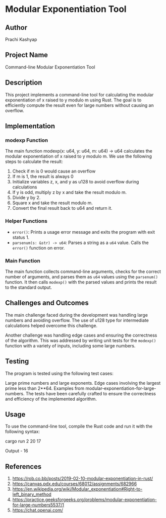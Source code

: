 # Modular Exponentiation Tool

## Author

Prachi Kashyap

## Project Name

Command-line Modular Exponentiation Tool

## Description

This project implements a command-line tool for calculating the modular exponentiation of x raised to y modulo m using Rust. The goal is to efficiently compute the result even for large numbers without causing an overflow.

## Implementation

### modexp Function

The main function modexp(x: u64, y: u64, m: u64) -> u64 calculates the modular exponentiation of x raised to y modulo m. We use the following steps to calculate the result:

1. Check if m is 0 would cause an overflow
2. If m is 1, the result is always 0
3. Initialize variables z, x, and y as u128 to avoid overflow during calculations
4. If y is odd, multiply z by x and take the result modulo m.
5. Divide y by 2.
6. Square x and take the result modulo m.
7. Convert the final result back to u64 and return it.

### Helper Functions

- `error()`: Prints a usage error message and exits the program with exit status 1.
- `parsenum(s: &str) -> u64`: Parses a string as a `u64` value. Calls the `error()` function on error.

### Main Function

The main function collects command-line arguments, checks for the correct number of arguments, and parses them as `u64` values using the `parsenum()` function. It then calls `modexp()` with the parsed values and prints the result to the standard output.

## Challenges and Outcomes

The main challenge faced during the development was handling large numbers and avoiding overflow. The use of u128 type for intermediate calculations helped overcome this challenge.

Another challenge was handling edge cases and ensuring the correctness of the algorithm. This was addressed by writing unit tests for the `modexp()` function with a variety of inputs, including some large numbers.

## Testing

The program is tested using the following test cases:

Large prime numbers and large exponents.
Edge cases involving the largest prime less than 2\*\*64.
Examples from modular-exponentiation-for-large-numbers.
The tests have been carefully crafted to ensure the correctness and efficiency of the implemented algorithm.

## Usage

To use the command-line tool, compile the Rust code and run it with the following syntax:

cargo run 2 20 17

Output - 16

## References

1. https://rob.co.bb/posts/2019-02-10-modular-exponentiation-in-rust/
2. https://canvas.pdx.edu/courses/68012/assignments/682966
3. https://en.wikipedia.org/wiki/Modular_exponentiation#Right-to-left_binary_method
4. https://practice.geeksforgeeks.org/problems/modular-exponentiation-for-large-numbers5537/1
5. https://chat.openai.com/
